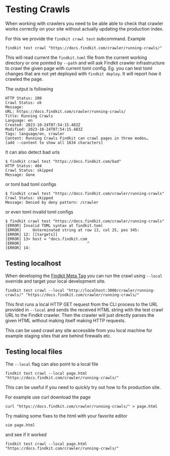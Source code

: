 # Testing Crawls

When working with crawlers you need to be able able to check that crawler works
correctly on your site without actually updating the production index.

For this we provide the `findkit crawl test` subcommand. Example

```
findkit test crawl "https://docs.findkit.com/crawler/running-crawls/"
```

This will read current the `findkit.toml` file from the current working
directory or one pointed by `--path` and will ask Findkit crawler
infrastructure to crawl the given page with current toml config. Eg. you can
test toml changes that are not yet deployed with `findkit deploy`. It will report
how it crawled the page.

The output is following

```
HTTP Status: 200
Crawl Status: ok
Message:
URL: https://docs.findkit.com/crawler/running-crawls/
Title: Running Crawls
Language: en
Created: 2023-10-24T07:54:15.483Z
Modified: 2023-10-24T07:54:15.483Z
Tags: language/en, crawler
Content: Running Crawls Findkit can crawl pages in three modes…
[add --content to show all 1634 characters]
```

It can also detect bad urls

```
$ findkit crawl test "https://docs.findkit.com/bad"
HTTP Status: 404
Crawl Status: skipped
Message: Gone
```

or toml bad toml configs

```
$ findkit crawl test "https://docs.findkit.com/crawler/running-crawls"
Crawl Status: skipped
Message: Denied by deny pattern: /crawler
```

or even toml invalid toml configs

```
$ findkit crawl test "https://docs.findkit.com/crawler/running-crawls"
[ERROR] Invalid TOML syntax at findkit.toml
[ERROR]     Unterminated string at row 13, col 25, pos 345:
[ERROR] 12: [[targets]]
[ERROR] 13> host = "docs.findkit.com
[ERROR]                             ^
[ERROR] 14:
```

## Testing localhost

When developing the [Findkit Meta Tag](/crawler/meta-tag) you can run the crawl
using `--local` override and target your local development site.

```
findkit test crawl --local "http://localhost:3000/crawler/running-crawls/" "https://docs.findkit.com/crawler/running-crawls/"
```

This first runs a local HTTP GET request from the CLI process to the URL
provided in `--local` and sends the received HTML string with the test
crawl URL to the Findkit crawler. Then the crawler will just directly parses
the given HTML without making itself making HTTP requests.

This can be used crawl any site accessible from you local machine for example
staging sites that are behind firewalls etc.

## Testing local files

The `--local` flag can also point to a local file

```
findkit test crawl --local page.html "https://docs.findkit.com/crawler/running-crawls/"
```

This can be useful if you need to quickly try out how to fix production site.

For example use curl download the page

```
curl "https://docs.findkit.com/crawler/running-crawls/" > page.html
```

Try making some fixes to the html with your favorite editor

```
vim page.html
```

and see if it worked

```
findkit test crawl --local page.html "https://docs.findkit.com/crawler/running-crawls/"
```
